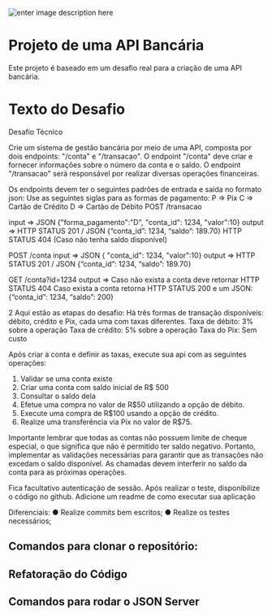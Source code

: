 ﻿
![enter image description here](https://i.ibb.co/J3xC2MW/Banner-para-Docs-Resumo-de-Projeto-Moderno-Minimalista-Preto-e-Branco.png)

# Projeto de uma API Bancária

Este projeto é baseado em um desafio real para a criação de uma API bancária.

# Texto do Desafio

Desafio Técnico

Crie um sistema de gestão bancária por meio de uma API, composta por dois endpoints:
"/conta" e "/transacao". O endpoint "/conta" deve criar e fornecer informações sobre o número
da conta e o saldo. O endpoint "/transacao" será responsável por realizar diversas operações
financeiras.

Os endpoints devem ter o seguintes padrões de entrada e saída no formato json:
Use as seguintes siglas para as formas de pagamento:
P => Pix
C => Cartão de Crédito
D => Cartão de Débito
POST /transacao

input => JSON {"forma_pagamento":"D", "conta_id": 1234, "valor":10}
output => HTTP STATUS 201 / JSON {“conta_id”: 1234, “saldo”: 189.70}
HTTP STATUS 404 (Caso não tenha saldo disponível)

POST /conta
input => JSON { "conta_id": 1234, "valor":10}
output => HTTP STATUS 201 / JSON {“conta_id”: 1234, “saldo”: 189.70}

GET /conta?id=1234
output => Caso não exista a conta deve retornar HTTP STATUS 404
Caso exista a conta retorna HTTP STATUS 200 e um JSON:
{“conta_id”: 1234, “saldo”: 200}

2
Aqui estão as etapas do desafio:
Há três formas de transação disponíveis: débito, crédito e Pix, cada uma com taxas diferentes.
Taxa de débito: 3% sobre a operação
Taxa de crédito: 5% sobre a operação
Taxa do Pix: Sem custo

Após criar a conta e definir as taxas, execute sua api com as seguintes operações:
1. Validar se uma conta existe
2. Criar uma conta com saldo inicial de R$ 500
3. Consultar o saldo dela
4. Efetue uma compra no valor de R$50 utilizando a opção de débito.
5. Execute uma compra de R$100 usando a opção de crédito.
6. Realize uma transferência via Pix no valor de R$75.

Importante lembrar que todas as contas não possuem limite de cheque especial, o que
significa que não é permitido ter saldo negativo. Portanto, implementar as validações
necessárias para garantir que as transações não excedam o saldo disponível.
As chamadas devem interferir no saldo da conta para as próximas operações.

Fica facultativo autenticação de sessão.
Após realizar o teste, disponibilize o código no github.
Adicione um readme de como executar sua aplicação

Diferenciais:
● Realize commits bem escritos;
● Realize os testes necessários;

## Comandos para clonar o repositório:


## Refatoração do Código


## Comandos para rodar o JSON Server

